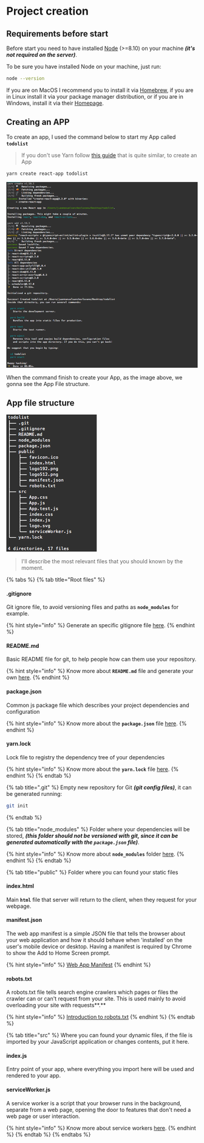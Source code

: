 # Project creation

## Requirements before start

Before start you need to have installed [Node](https://nodejs.org/es/) \(&gt;=8.10\) on your machine _**\(it's not required on the server\)**_.

To be sure you have installed Node on your machine, just run:

```bash
node --version
```

If you are on MacOS I recommend you to install it via [Homebrew](https://brew.sh/index_es), if you are in Linux install it via your package manager distribution, or if you are in Windows, install it via their [Homepage](https://nodejs.org/es/).

## Creating an APP

To create an app, I used the command below to start my App called **`todolist`**

> If you don't use Yarn follow [this guide](https://create-react-app.dev/docs/getting-started/) that is quite similar, to create an App

```bash
yarn create react-app todolist
```

![Output of the command to create an App with Yarn](.gitbook/assets/captura-de-pantalla-2019-10-28-a-la-s-7.56.23-p.-m..png)

When the command finish to create your App, as the image above, we gonna see the App File structure.

## App file structure

![App folder structure](.gitbook/assets/captura-de-pantalla-2019-10-28-a-la-s-9.12.47-p.-m..png)

> I'll describe the most relevant files that you should known by the moment.

{% tabs %}
{% tab title="Root files" %}
#### .gitignore

Git ignore file, to avoid versioning files and paths as **`node_modules`** for example.

{% hint style="info" %}
Generate an specific gitignore file [here](https://www.gitignore.io/).
{% endhint %}

#### README.md

Basic README file for git, to help people how can them use your repository.

{% hint style="info" %}
Know more about **`README.md`** file and generate your own [here](https://www.makeareadme.com/).
{% endhint %}

#### package.json

Common js package file which describes your project dependencies and configuration

{% hint style="info" %}
Know more about the **`package.json`** file [here](https://docs.npmjs.com/files/package.json).
{% endhint %}

#### yarn.lock

Lock file to registry the dependency tree of your dependencies

{% hint style="info" %}
Know more about the **`yarn.lock`** file [here](https://yarnpkg.com/lang/en/docs/yarn-lock/).
{% endhint %}
{% endtab %}

{% tab title=".git" %}
Empty new repository for Git _**\(git config files\)**_, it can be generated running:

```bash
git init
```
{% endtab %}

{% tab title="node\_modules" %}
Folder where your dependencies will be stored, _**\(this folder should not be versioned with git, since it can be generated automatically with the `package.json` file\)**_.

{% hint style="info" %}
Know more about **`node_modules`** folder [here](https://docs.npmjs.com/files/folders.html#node-modules).
{% endhint %}
{% endtab %}

{% tab title="public" %}
Folder where you can found your static files

#### index.html

Main **`html`** file that server will return to the client, when they request for your webpage.

#### manifest.json

The web app manifest is a simple JSON file that tells the browser about your web application and how it should behave when 'installed' on the user's mobile device or desktop. Having a manifest is required by Chrome to show the Add to Home Screen prompt.

{% hint style="info" %}
[Web App Manifest](https://developers.google.com/web/fundamentals/web-app-manifest)
{% endhint %}

#### robots.txt

A robots.txt file tells search engine crawlers which pages or files the crawler can or can't request from your site. This is used mainly to avoid overloading your site with requests**.**

{% hint style="info" %}
[Introduction to robots.txt](https://support.google.com/webmasters/answer/6062608?hl=en)
{% endhint %}
{% endtab %}

{% tab title="src" %}
Where you can found your dynamic files, if the file is imported by your JavaScript application or changes contents, put it here.

#### index.js

Entry point of your app, where everything you import here will be used and rendered to your app.

#### serviceWorker.js

A service worker is a script that your browser runs in the background, separate from a web page, opening the door to features that don't need a web page or user interaction.

{% hint style="info" %}
Know more about service workers [here](https://developers.google.com/web/fundamentals/primers/service-workers/).
{% endhint %}
{% endtab %}
{% endtabs %}



